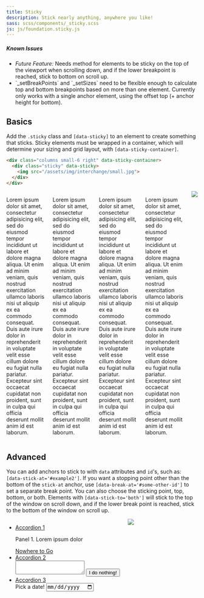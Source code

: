 ```yaml
---
title: Sticky
description: Stick nearly anything, anywhere you like!
sass: scss/components/_sticky.scss
js: js/foundation.sticky.js
---
```


<div class="alert callout">
  <h5>Known Issues</h5>
  <ul>
    <li><em>Future Feature:</em> Needs method for elements to be sticky on the top of the viewport when scrolling down, and if the lower breakpoint is reached, stick to bottom on scroll up.</li>
    <li>`_setBreakPoints` and `_setSizes` need to be flexible enough to calculate top and bottom breakpoints based on more than one element. Currently only works with a single anchor element, using the offset top (+ anchor height for bottom).</li>
  </ul>
</div>

## Basics

Add the `.sticky` class and `[data-sticky]` to an element to create something that sticks. Sticky elements must be wrapped in a container, which will determine your sizing and grid layout, with `[data-sticky-container]`.

```html
<div class="columns small-6 right" data-sticky-container>
  <div class="sticky" data-sticky>
    <img src="/assets/img/interchange/small.jpg">
  </div>
</div>
```

<!-- ```html_example -->
<div class="row">
  <div class="columns small-12">
    <div class="columns small-6" id="example1">
      <p>
        Lorem ipsum dolor sit amet, consectetur adipisicing elit, sed do eiusmod tempor incididunt ut labore et dolore magna aliqua. Ut enim ad minim veniam, quis nostrud exercitation ullamco laboris nisi ut aliquip ex ea commodo consequat. Duis aute irure dolor in reprehenderit in voluptate velit esse cillum dolore eu fugiat nulla pariatur. Excepteur sint occaecat cupidatat non proident, sunt in culpa qui officia deserunt mollit anim id est laborum.
      </p>
      <p>
        Lorem ipsum dolor sit amet, consectetur adipisicing elit, sed do eiusmod tempor incididunt ut labore et dolore magna aliqua. Ut enim ad minim veniam, quis nostrud exercitation ullamco laboris nisi ut aliquip ex ea commodo consequat. Duis aute irure dolor in reprehenderit in voluptate velit esse cillum dolore eu fugiat nulla pariatur. Excepteur sint occaecat cupidatat non proident, sunt in culpa qui officia deserunt mollit anim id est laborum.
      </p>
      <p>
        Lorem ipsum dolor sit amet, consectetur adipisicing elit, sed do eiusmod tempor incididunt ut labore et dolore magna aliqua. Ut enim ad minim veniam, quis nostrud exercitation ullamco laboris nisi ut aliquip ex ea commodo consequat. Duis aute irure dolor in reprehenderit in voluptate velit esse cillum dolore eu fugiat nulla pariatur. Excepteur sint occaecat cupidatat non proident, sunt in culpa qui officia deserunt mollit anim id est laborum.
      </p>
      <p>
        Lorem ipsum dolor sit amet, consectetur adipisicing elit, sed do eiusmod tempor incididunt ut labore et dolore magna aliqua. Ut enim ad minim veniam, quis nostrud exercitation ullamco laboris nisi ut aliquip ex ea commodo consequat. Duis aute irure dolor in reprehenderit in voluptate velit esse cillum dolore eu fugiat nulla pariatur. Excepteur sint occaecat cupidatat non proident, sunt in culpa qui officia deserunt mollit anim id est laborum.
      </p>
    </div>
    <div class="columns small-6 right" data-sticky-container>
      <div class="sticky" data-sticky data-stick-at="#example1">
        <img src="/assets/img/interchange/small.jpg">
      </div>
    </div>
  </div>
</div>

## Advanced

You can add anchors to stick to with `data` attributes and `id`'s, such as: `[data-stick-at='#example2']`. If you want a stopping point other than the bottom of the `stick-at` anchor, use `[data-break-at='#some-other-id']` to set a separate break point.
You can also choose the sticking point, top, bottom, or both. Elements with `[data-stick-to='both']` will stick to the top of the window on scroll down, and if the lower break point is reached, stick to the bottom of the window on scroll up.

<div class='row'>
  <div class='columns small-12'>
    <div class='columns small-6' id='example2'>
      <ul class="accordion" data-accordion data-multi-expand='true'>
        <li class="accordion-item is-active">
          <a href="#" class="accordion-title">Accordion 1</a>
          <div class="accordion-content" data-tab-content >
            <p>Panel 1. Lorem ipsum dolor</p>
            <a href="#">Nowhere to Go</a>
          </div>
        </li>
        <li class="accordion-item">
          <a href="#" class="accordion-title">Accordion 2</a>
          <div class="accordion-content" data-tab-content>
            <textarea></textarea>
            <button class="button">I do nothing!</button>
          </div>
        </li>
        <li class="accordion-item">
          <a href="#" class="accordion-title">Accordion 3</a>
          <div class="accordion-content" data-tab-content>
            Pick a date!
            <input type="date"></input>
          </div>
        </li>
      </ul>
    </div>
    <div class='columns small-6 right' data-sticky-container>
      <div class="sticky" data-sticky data-stick-at='#example2' data-stick-to="bottom">
        <img src='/assets/img/interchange/small.jpg'>
      </div>
    </div>
  </div>
</div>
<!-- ``` -->
